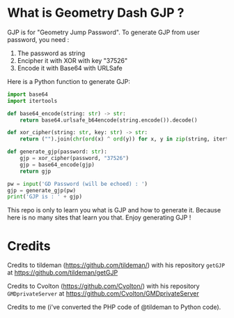 # What is Geometry Dash GJP ?

GJP is for "Geometry Jump Password".
To generate GJP from user password, you need :
 1. The password as string
 2. Encipher it with XOR with key "37526"
 3. Encode it with Base64 with URLSafe

Here is a Python function to generate GJP:
```python
import base64
import itertools

def base64_encode(string: str) -> str:
    return base64.urlsafe_b64encode(string.encode()).decode()

def xor_cipher(string: str, key: str) -> str:
    return ("").join(chr(ord(x) ^ ord(y)) for x, y in zip(string, itertools.cycle(key)))

def generate_gjp(password: str):
    gjp = xor_cipher(password, "37526")
    gjp = base64_encode(gjp)
    return gjp

pw = input('GD Password (will be echoed) : ')
gjp = generate_gjp(pw)
print('GJP is : ' + gjp)
```

This repo is only to learn you what is GJP and how to generate it.
Because here is no many sites that learn you that.
Enjoy generating GJP !

# Credits
Credits to tildeman (https://github.com/tildeman/) with his repository `getGJP` at https://github.com/tildeman/getGJP

Credits to Cvolton (https://github.com/Cvolton/) with his repository `GMDprivateServer` at https://github.com/Cvolton/GMDprivateServer

Credits to me (i've converted the PHP code of @tildeman to Python code).
